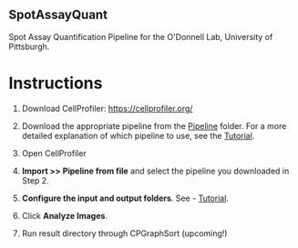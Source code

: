 ## SpotAssayQuant
Spot Assay Quantification Pipeline for the O'Donnell Lab, University of Pittsburgh.

# Instructions

1.  Download CellProfiler: https://cellprofiler.org/

2.  Download the appropriate pipeline from the [Pipeline](Pipelines) folder.  For a more detailed explanation of which pipeline to use, see the [Tutorial](Tutorial/Tutorial.pdf).

3.  Open CellProfiler

4.  **Import >> Pipeline from file** and select the pipeline you downloaded in Step 2.

5.  **Configure the input and output folders**.  See - [Tutorial](Tutorial/Tutorial.html).

6.  Click **Analyze Images**.

7.  Run result directory through CPGraphSort (upcoming!)
